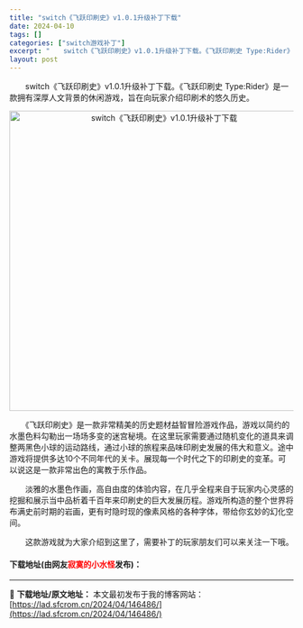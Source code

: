 ```yaml
---
title: "switch《飞跃印刷史》v1.0.1升级补丁下载"
date: 2024-04-10
tags: []
categories: ["switch游戏补丁"]
excerpt: "　　switch《飞跃印刷史》v1.0.1升级补丁下载。《飞跃印刷史 Type:Rider》是一款拥有深厚人文背景的休闲游戏，旨在向玩家介绍印刷术的悠久历史。 　　《飞跃印刷史》是一款非常精美的历史题材益智冒险游戏作品，游戏以简约的水墨色料勾勒出一场场多变的迷宫秘境。在这里玩家需要通过随机变化的道具&hellip;"
layout: post
---
```


 <p>　　switch《飞跃印刷史》v1.0.1升级补丁下载。《飞跃印刷史 Type:Rider》是一款拥有深厚人文背景的休闲游戏，旨在向玩家介绍印刷术的悠久历史。</p> <p align="center"><img align="" border="0" src="https://lad.sfcrom.cn/wp-content/uploads/2024/04/20240409_6615c6f777daa.webp" width="533" alt="switch《飞跃印刷史》v1.0.1升级补丁下载" /></p> <p>　　《飞跃印刷史》是一款非常精美的历史题材益智冒险游戏作品，游戏以简约的水墨色料勾勒出一场场多变的迷宫秘境。在这里玩家需要通过随机变化的道具来调整两黑色小球的运动路线，通过小球的旅程来品味印刷史发展的伟大和意义。途中游戏将提供多达10个不同年代的关卡。展现每一个时代之下的印刷史的变革。可以说这是一款非常出色的寓教于乐作品。</p> <p>　　淡雅的水墨色作画，高自由度的体验内容，在几乎全程来自于玩家内心灵感的挖掘和展示当中品析着千百年来印刷史的巨大发展历程。游戏所构造的整个世界将布满史前时期的岩画，更有时隐时现的像素风格的各种字体，带给你玄妙的幻化空间。</p> <p>　　这款游戏就为大家介绍到这里了，需要补丁的玩家朋友们可以来关注一下哦。</p> <p><h4>下载地址(由网友<font color="red">寂寞的小水怪</font>发布)：</h4></p> 

---
📖 **下载地址/原文地址：** 本文最初发布于我的博客网站：[https://lad.sfcrom.cn/2024/04/146486/](https://lad.sfcrom.cn/2024/04/146486/)
